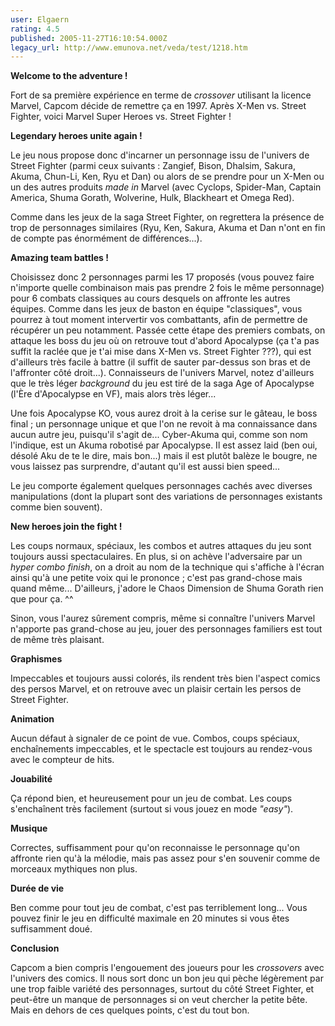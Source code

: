 ```yaml
---
user: Elgaern
rating: 4.5
published: 2005-11-27T16:10:54.000Z
legacy_url: http://www.emunova.net/veda/test/1218.htm
---
```

**Welcome to the adventure !**  

Fort de sa première expérience en terme de _crossover_ utilisant la licence Marvel, Capcom décide de remettre ça en 1997\. Après X-Men vs. Street Fighter, voici Marvel Super Heroes vs. Street Fighter !  

  

**Legendary heroes unite again !**  

Le jeu nous propose donc d'incarner un personnage issu de l'univers de Street Fighter (parmi ceux suivants : Zangief, Bison, Dhalsim, Sakura, Akuma, Chun-Li, Ken, Ryu et Dan) ou alors de se prendre pour un X-Men ou un des autres produits _made in_ Marvel (avec Cyclops, Spider-Man, Captain America, Shuma Gorath, Wolverine, Hulk, Blackheart et Omega Red).  

  

Comme dans les jeux de la saga Street Fighter, on regrettera la présence de trop de personnages similaires (Ryu, Ken, Sakura, Akuma et Dan n'ont en fin de compte pas énormément de différences...).  

  

**Amazing team battles !**  

Choisissez donc 2 personnages parmi les 17 proposés (vous pouvez faire n'importe quelle combinaison mais pas prendre 2 fois le même personnage) pour 6 combats classiques au cours desquels on affronte les autres équipes. Comme dans les jeux de baston en équipe "classiques", vous pourrez à tout moment intervertir vos combattants, afin de permettre de récupérer un peu notamment. Passée cette étape des premiers combats, on attaque les boss du jeu où on retrouve tout d'abord Apocalypse (ça t'a pas suffit la raclée que je t'ai mise dans X-Men vs. Street Fighter ???), qui est d'ailleurs très facile à battre (il suffit de sauter par-dessus son bras et de l'affronter côté droit...). Connaisseurs de l'univers Marvel, notez d'ailleurs que le très léger _background_ du jeu est tiré de la saga Age of Apocalypse (l'Ère d'Apocalypse en VF), mais alors très léger...  

Une fois Apocalypse KO, vous aurez droit à la cerise sur le gâteau, le boss final ; un personnage unique et que l'on ne revoit à ma connaissance dans aucun autre jeu, puisqu'il s'agit de... Cyber-Akuma qui, comme son nom l'indique, est un Akuma robotisé par Apocalypse. Il est assez laid (ben oui, désolé Aku de te le dire, mais bon...) mais il est plutôt balèze le bougre, ne vous laissez pas surprendre, d'autant qu'il est aussi bien speed...  

  

Le jeu comporte également quelques personnages cachés avec diverses manipulations (dont la plupart sont des variations de personnages existants comme bien souvent).  

  

**New heroes join the fight !**  

Les coups normaux, spéciaux, les combos et autres attaques du jeu sont toujours aussi spectaculaires. En plus, si on achève l'adversaire par un _hyper combo finish_, on a droit au nom de la technique qui s'affiche à l'écran ainsi qu'à une petite voix qui le prononce ; c'est pas grand-chose mais quand même... D'ailleurs, j'adore le Chaos Dimension de Shuma Gorath rien que pour ça. ^^  

  

Sinon, vous l'aurez sûrement compris, même si connaître l'univers Marvel n'apporte pas grand-chose au jeu, jouer des personnages familiers est tout de même très plaisant.  

  

  

**Graphismes**  

Impeccables et toujours aussi colorés, ils rendent très bien l'aspect comics des persos Marvel, et on retrouve avec un plaisir certain les persos de Street Fighter.  

  

**Animation**  

Aucun défaut à signaler de ce point de vue. Combos, coups spéciaux, enchaînements impeccables, et le spectacle est toujours au rendez-vous avec le compteur de hits.  

  

**Jouabilité**  

Ça répond bien, et heureusement pour un jeu de combat. Les coups s'enchaînent très facilement (surtout si vous jouez en mode _"easy"_).  

  

**Musique**  

Correctes, suffisamment pour qu'on reconnaisse le personnage qu'on affronte rien qu'à la mélodie, mais pas assez pour s'en souvenir comme de morceaux mythiques non plus.  

  

**Durée de vie**  

Ben comme pour tout jeu de combat, c'est pas terriblement long... Vous pouvez finir le jeu en difficulté maximale en 20 minutes si vous êtes suffisamment doué.  

  

**Conclusion**  

Capcom a bien compris l'engouement des joueurs pour les _crossovers_ avec l'univers des comics. Il nous sort donc un bon jeu qui pèche légèrement par une trop faible variété des personnages, surtout du côté Street Fighter, et peut-être un manque de personnages si on veut chercher la petite bête. Mais en dehors de ces quelques points, c'est du tout bon.